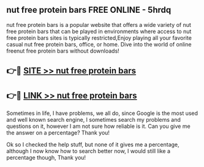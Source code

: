 ## nut free protein bars FREE ONLINE - 5hrdq

nut free protein bars is a popular website that offers a wide variety of nut free protein bars that can be played in environments where access to nut free protein bars sites is typically restricted,Enjoy playing all your favorite casual nut free protein bars, office, or home. Dive into the world of online freenut free protein bars without downloads!

## 👉🔴 [SITE >> nut free protein bars](http://news.freeplayer.one?title=nut_free_protein_bars&ref=FRRE)

## 👉🔴 [LINK >> nut free protein bars](http://news.freeplayer.one?title=nut_free_protein_bars&ref=FREE)

Sometimes in life, I have problems, we all do, since Google is the most used and well known search engine, I sometimes search my problems and questions on it, however I am not sure how reliable is it. Can you give me the answer on a percentage? Thank you!

Ok so I checked the help stuff, but none of it gives me a percentage, although I now know how to search better now, I would still like a percentage though, Thank you!